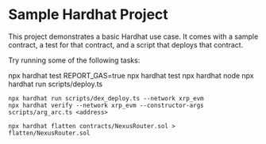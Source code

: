 # Sample Hardhat Project

This project demonstrates a basic Hardhat use case. It comes with a sample contract, a test for that contract, and a script that deploys that contract.

Try running some of the following tasks:

npx hardhat test
REPORT_GAS=true npx hardhat test
npx hardhat node
npx hardhat run scripts/deploy.ts
```
npx hardhat run scripts/dex_deploy.ts --network xrp_evm
npx hardhat verify --network xrp_evm --constructor-args scripts/arg_arc.ts <address> 

npx hardhat flatten contracts/NexusRouter.sol > flatten/NexusRouter.sol